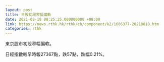 ```yaml
---
layout: post
title: 日股初段窄幅偏軟
date: 2021-08-18 08:25:25.000000000 +08:00
link: https://news.rthk.hk/rthk/ch/component/k2/1606377-20210818.htm
categories: rthk
---
```


東京股市初段窄幅偏軟。

日經指數較早時報27367點，跌57點，跌幅0.21%。
